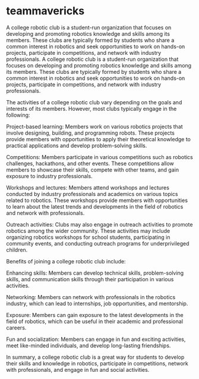 # teammavericks
A college robotic club is a student-run organization that focuses on developing and promoting robotics knowledge and skills among its members. These clubs are typically formed by students who share a common interest in robotics and seek opportunities to work on hands-on projects, participate in competitions, and network with industry professionals.
A college robotic club is a student-run organization that focuses on developing and promoting robotics knowledge and skills among its members. These clubs are typically formed by students who share a common interest in robotics and seek opportunities to work on hands-on projects, participate in competitions, and network with industry professionals.

The activities of a college robotic club vary depending on the goals and interests of its members. However, most clubs typically engage in the following:

Project-based learning: Members work on various robotics projects that involve designing, building, and programming robots. These projects provide members with opportunities to apply their theoretical knowledge to practical applications and develop problem-solving skills.

Competitions: Members participate in various competitions such as robotics challenges, hackathons, and other events. These competitions allow members to showcase their skills, compete with other teams, and gain exposure to industry professionals.

Workshops and lectures: Members attend workshops and lectures conducted by industry professionals and academics on various topics related to robotics. These workshops provide members with opportunities to learn about the latest trends and developments in the field of robotics and network with professionals.

Outreach activities: Clubs may also engage in outreach activities to promote robotics among the wider community. These activities may include organizing robotics workshops for school students, participating in community events, and conducting outreach programs for underprivileged children.

Benefits of joining a college robotic club include:

Enhancing skills: Members can develop technical skills, problem-solving skills, and communication skills through their participation in various activities.

Networking: Members can network with professionals in the robotics industry, which can lead to internships, job opportunities, and mentorship.

Exposure: Members can gain exposure to the latest developments in the field of robotics, which can be useful in their academic and professional careers.

Fun and socialization: Members can engage in fun and exciting activities, meet like-minded individuals, and develop long-lasting friendships.

In summary, a college robotic club is a great way for students to develop their skills and knowledge in robotics, participate in competitions, network with professionals, and engage in fun and social activities.
